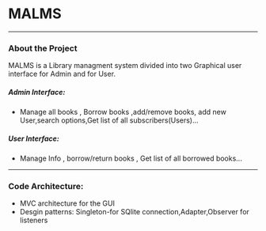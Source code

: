 # MALMS
--------------------------

### About the Project
MALMS is a Library managment system
divided into two Graphical user interface for Admin and for User.
##### Admin Interface:
* Manage all books , Borrow books ,add/remove books, add new User,search options,Get list of all subscribers(Users)... 
##### User Interface:
* Manage  Info , borrow/return books , Get list of all borrowed books...

---------------
### Code Architecture:
* MVC architecture for the GUI
* Desgin patterns: Singleton-for SQlite connection,Adapter,Observer for listeners
